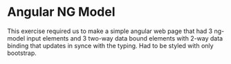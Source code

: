 Angular NG Model
====================

This exercise required us to make a simple angular web page that had 3 ng-model input elements and 3 two-way data bound elements with 2-way data binding that updates in synce with the typing. Had to be styled with only bootstrap.